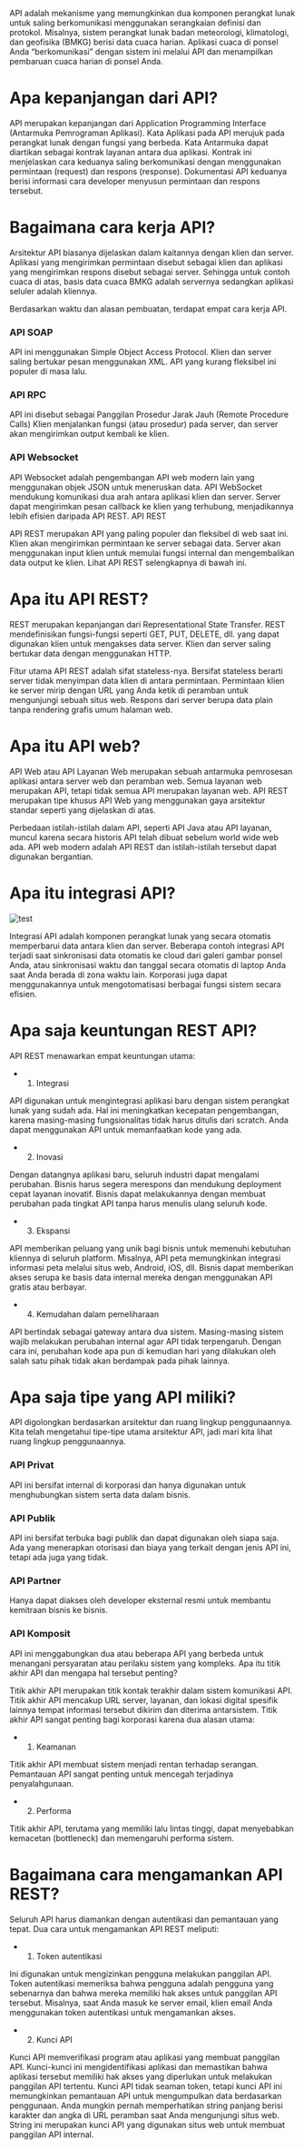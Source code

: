

API adalah mekanisme yang memungkinkan dua komponen perangkat lunak untuk saling berkomunikasi menggunakan serangkaian definisi dan protokol. Misalnya, sistem perangkat lunak badan meteorologi, klimatologi, dan geofisika (BMKG) berisi data cuaca harian. Aplikasi cuaca di ponsel Anda “berkomunikasi” dengan sistem ini melalui API dan menampilkan pembaruan cuaca harian di ponsel Anda.
# Apa kepanjangan dari API?

API merupakan kepanjangan dari Application Programming Interface (Antarmuka Pemrograman Aplikasi). Kata Aplikasi pada API merujuk pada perangkat lunak dengan fungsi yang berbeda. Kata Antarmuka dapat diartikan sebagai kontrak layanan antara dua aplikasi. Kontrak ini menjelaskan cara keduanya saling berkomunikasi dengan menggunakan permintaan (request) dan respons (response). Dokumentasi API keduanya berisi informasi cara developer menyusun permintaan dan respons tersebut.
# Bagaimana cara kerja API?

Arsitektur API biasanya dijelaskan dalam kaitannya dengan klien dan server. Aplikasi yang mengirimkan permintaan disebut sebagai klien dan aplikasi yang mengirimkan respons disebut sebagai server. Sehingga untuk contoh cuaca di atas, basis data cuaca BMKG adalah servernya sedangkan aplikasi seluler adalah kliennya. 

Berdasarkan waktu dan alasan pembuatan, terdapat empat cara kerja API.
### API SOAP 

API ini menggunakan Simple Object Access Protocol. Klien dan server saling bertukar pesan menggunakan XML. API yang kurang fleksibel ini populer di masa lalu.
### API RPC

API ini disebut sebagai Panggilan Prosedur Jarak Jauh (Remote Procedure Calls) Klien menjalankan fungsi (atau prosedur) pada server, dan server akan mengirimkan output kembali ke klien.
### API Websocket

API Websocket adalah pengembangan API web modern lain yang menggunakan objek JSON untuk meneruskan data. API WebSocket mendukung komunikasi dua arah antara aplikasi klien dan server. Server dapat mengirimkan pesan callback ke klien yang terhubung, menjadikannya lebih efisien daripada API REST.
API REST

API REST merupakan API yang paling populer dan fleksibel di web saat ini. Klien akan mengirimkan permintaan ke server sebagai data. Server akan menggunakan input klien untuk memulai fungsi internal dan mengembalikan data output ke klien. Lihat API REST selengkapnya di bawah ini.
# Apa itu API REST?

REST merupakan kepanjangan dari Representational State Transfer. REST mendefinisikan fungsi-fungsi seperti GET, PUT, DELETE, dll. yang dapat digunakan klien untuk mengakses data server. Klien dan server saling bertukar data dengan menggunakan HTTP.

Fitur utama API REST adalah sifat stateless-nya. Bersifat stateless berarti server tidak menyimpan data klien di antara permintaan. Permintaan klien ke server mirip dengan URL yang Anda ketik di peramban untuk mengunjungi sebuah situs web. Respons dari server berupa data plain tanpa rendering grafis umum halaman web.
# Apa itu API web?

API Web atau API Layanan Web merupakan sebuah antarmuka pemrosesan aplikasi antara server web dan peramban web. Semua layanan web merupakan API, tetapi tidak semua API merupakan layanan web. API REST merupakan tipe khusus API Web yang menggunakan gaya arsitektur standar seperti yang dijelaskan di atas.

Perbedaan istilah-istilah dalam API, seperti API Java atau API layanan, muncul karena secara historis API telah dibuat sebelum world wide web ada. API web modern adalah API REST dan istilah-istilah tersebut dapat digunakan bergantian.
# Apa itu integrasi API?
![test](https://d1.awsstatic.com/whatisimg/New-API-GW-Diagram.c9fc9835d2a9aa00ef90d0ddc4c6402a2536de0d%20(1).67a41a2ef9823282fe672434ddd56dd22c13d5a5.png)


Integrasi API adalah komponen perangkat lunak yang secara otomatis memperbarui data antara klien dan server. Beberapa contoh integrasi API terjadi saat sinkronisasi data otomatis ke cloud dari galeri gambar ponsel Anda, atau sinkronisasi waktu dan tanggal secara otomatis di laptop Anda saat Anda berada di zona waktu lain. Korporasi juga dapat menggunakannya untuk mengotomatisasi berbagai fungsi sistem secara efisien.

 

# Apa saja keuntungan REST API?

API REST menawarkan empat keuntungan utama:
- 1. Integrasi 

API digunakan untuk mengintegrasi aplikasi baru dengan sistem perangkat lunak yang sudah ada. Hal ini meningkatkan kecepatan pengembangan, karena masing-masing fungsionalitas tidak harus ditulis dari scratch. Anda dapat menggunakan API untuk memanfaatkan kode yang ada.
- 2. Inovasi 

Dengan datangnya aplikasi baru, seluruh industri dapat mengalami perubahan. Bisnis harus segera merespons dan mendukung deployment cepat layanan inovatif. Bisnis dapat melakukannya dengan membuat perubahan pada tingkat API tanpa harus menulis ulang seluruh kode.
- 3. Ekspansi

API memberikan peluang yang unik bagi bisnis untuk memenuhi kebutuhan kliennya di seluruh platform. Misalnya, API peta memungkinkan integrasi informasi peta melalui situs web, Android, iOS, dll. Bisnis dapat memberikan akses serupa ke basis data internal mereka dengan menggunakan API gratis atau berbayar.
- 4. Kemudahan dalam pemeliharaan

API bertindak sebagai gateway antara dua sistem. Masing-masing sistem wajib melakukan perubahan internal agar API tidak terpengaruh. Dengan cara ini, perubahan kode apa pun di kemudian hari yang dilakukan oleh salah satu pihak tidak akan berdampak pada pihak lainnya.
# Apa saja tipe yang API miliki?

API digolongkan berdasarkan arsitektur dan ruang lingkup penggunaannya. Kita telah mengetahui tipe-tipe utama arsitektur API, jadi mari kita lihat ruang lingkup penggunaannya.
### API Privat

API ini bersifat internal di korporasi dan hanya digunakan untuk menghubungkan sistem serta data dalam bisnis.
### API Publik 

API ini bersifat terbuka bagi publik dan dapat digunakan oleh siapa saja. Ada yang menerapkan otorisasi dan biaya yang terkait dengan jenis API ini, tetapi ada juga yang tidak.
### API Partner 

Hanya dapat diakses oleh developer eksternal resmi untuk membantu kemitraan bisnis ke bisnis.
### API Komposit 

API ini menggabungkan dua atau beberapa API yang berbeda untuk menangani persyaratan atau perilaku sistem yang kompleks. 
Apa itu titik akhir API dan mengapa hal tersebut penting?

Titik akhir API merupakan titik kontak terakhir dalam sistem komunikasi API. Titik akhir API mencakup URL server, layanan, dan lokasi digital spesifik lainnya tempat informasi tersebut dikirim dan diterima antarsistem. Titik akhir API sangat penting bagi korporasi karena dua alasan utama: 
- 1. Keamanan

Titik akhir API membuat sistem menjadi rentan terhadap serangan. Pemantauan API sangat penting untuk mencegah terjadinya penyalahgunaan.
- 2. Performa

Titik akhir API, terutama yang memiliki lalu lintas tinggi, dapat menyebabkan kemacetan (bottleneck) dan memengaruhi performa sistem.
# Bagaimana cara mengamankan API REST?

Seluruh API harus diamankan dengan autentikasi dan pemantauan yang tepat. Dua cara untuk mengamankan API REST meliputi:
- 1. Token autentikasi 

Ini digunakan untuk mengizinkan pengguna melakukan panggilan API. Token autentikasi memeriksa bahwa pengguna adalah pengguna yang sebenarnya dan bahwa mereka memiliki hak akses untuk panggilan API tersebut. Misalnya, saat Anda masuk ke server email, klien email Anda menggunakan token autentikasi untuk mengamankan akses.
- 2. Kunci API 

Kunci API memverifikasi program atau aplikasi yang membuat panggilan API. Kunci-kunci ini mengidentifikasi aplikasi dan memastikan bahwa aplikasi tersebut memiliki hak akses yang diperlukan untuk melakukan panggilan API tertentu. Kunci API tidak seaman token, tetapi kunci API ini memungkinkan pemantauan API untuk mengumpulkan data berdasarkan penggunaan. Anda mungkin pernah memperhatikan string panjang berisi karakter dan angka di URL peramban saat Anda mengunjungi situs web. String ini merupakan kunci API yang digunakan situs web untuk membuat panggilan API internal.
